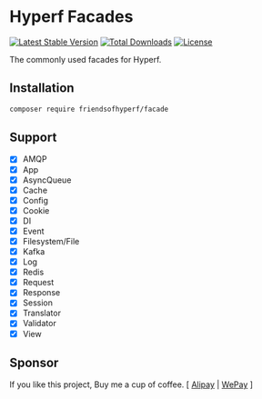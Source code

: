 # Hyperf Facades

[![Latest Stable Version](https://img.shields.io/packagist/v/friendsofhyperf/facade)](https://packagist.org/packages/friendsofhyperf/facade)
[![Total Downloads](https://img.shields.io/packagist/dt/friendsofhyperf/facade)](https://packagist.org/packages/friendsofhyperf/facade)
[![License](https://img.shields.io/packagist/l/friendsofhyperf/facade)](https://github.com/friendsofhyperf/facade)

The commonly used facades for Hyperf.

## Installation

```bash
composer require friendsofhyperf/facade
```

## Support

- [x] AMQP
- [x] App
- [x] AsyncQueue
- [x] Cache
- [x] Config
- [x] Cookie
- [x] DI
- [x] Event
- [x] Filesystem/File
- [x] Kafka
- [x] Log
- [x] Redis
- [x] Request
- [x] Response
- [x] Session
- [x] Translator
- [x] Validator
- [x] View

## Sponsor

If you like this project, Buy me a cup of coffee. [ [Alipay](https://hdj.me/images/alipay.jpg) | [WePay](https://hdj.me/images/wechat-pay.jpg) ]
